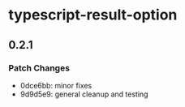 # typescript-result-option

## 0.2.1

### Patch Changes

-   0dce6bb: minor fixes
-   9d9d5e9: general cleanup and testing
